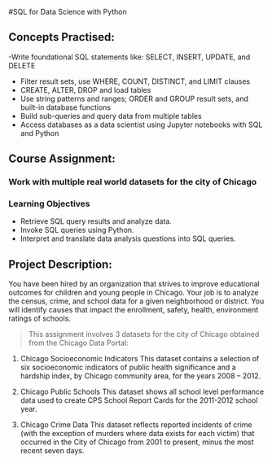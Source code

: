 
#SQL for Data Science with Python 
## Concepts Practised:
-Write foundational SQL statements like: SELECT, INSERT, UPDATE, and DELETE 
- Filter result sets, use WHERE, COUNT, DISTINCT, and LIMIT clauses 
- CREATE, ALTER, DROP and load tables 
- Use string patterns and ranges; ORDER and GROUP result sets, and built-in database functions 
- Build sub-queries and query data from multiple tables  
- Access databases as a data scientist using Jupyter notebooks with SQL and Python 

## Course Assignment: 
### Work with multiple real world datasets for the city of Chicago
### Learning Objectives
- Retrieve SQL query results and analyze data.
- Invoke SQL queries using Python.
- Interpret and translate data analysis questions into SQL queries.

## Project Description:
You have been hired by an organization that strives to improve educational outcomes for children and young people in Chicago. Your job is to analyze the census, crime, and school data for a given neighborhood or district. You will identify causes that impact the enrollment, safety, health, environment ratings of schools.

> This assignment involves 3 datasets for the city of Chicago obtained from the Chicago Data Portal:

1. Chicago Socioeconomic Indicators
This dataset contains a selection of six socioeconomic indicators of public health significance and a hardship index, by Chicago community area, for the years 2008 – 2012.

2. Chicago Public Schools
This dataset shows all school level performance data used to create CPS School Report Cards for the 2011-2012 school year.

3. Chicago Crime Data
This dataset reflects reported incidents of crime (with the exception of murders where data exists for each victim) that occurred in the City of Chicago from 2001 to present, minus the most recent seven days.

